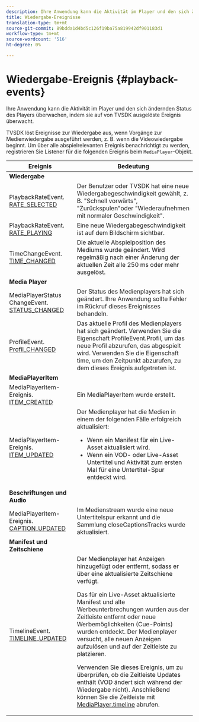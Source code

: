```yaml
---
description: Ihre Anwendung kann die Aktivität im Player und den sich ändernden Status des Players überwachen, indem sie auf von TVSDK ausgelöste Ereignis überwacht.
title: Wiedergabe-Ereignisse
translation-type: tm+mt
source-git-commit: 89bdda1d4bd5c126f19ba75a819942df901183d1
workflow-type: tm+mt
source-wordcount: '516'
ht-degree: 0%

---
```



# Wiedergabe-Ereignis {#playback-events}

Ihre Anwendung kann die Aktivität im Player und den sich ändernden Status des Players überwachen, indem sie auf von TVSDK ausgelöste Ereignis überwacht.

TVSDK löst Ereignisse zur Wiedergabe aus, wenn Vorgänge zur Medienwiedergabe ausgeführt werden, z. B. wenn die Videowiedergabe beginnt. Um über alle abspielrelevanten Ereignis benachrichtigt zu werden, registrieren Sie Listener für die folgenden Ereignis beim `MediaPlayer`-Objekt.

<table frame="all" colsep="1" rowsep="1" id="table_922EEA3DE0BD47BA982E11F890CA0A6B"> 
 <thead> 
  <tr rowsep="1"> 
   <th colname="1" class="entry"> Ereignis </th> 
   <th colname="2" class="entry"> Bedeutung </th> 
  </tr> 
 </thead>
 <tbody> 
  <tr rowsep="1"> 
   <td colname="1"><b>Wiedergabe</b> </td> 
   <td colname="2"> </td>
  </tr> 
  <tr rowsep="1"> 
   <td colname="1">PlaybackRateEvent.<a href="https://help.adobe.com/en_US/primetime/api/psdk/asdoc-dhls_1.4/com/adobe/mediacore/events/PlaybackRateEvent.html#RATE_SELECTED" format="html" scope="external"> RATE_SELECTED</a> </td> 
   <td colname="2"> Der Benutzer oder TVSDK hat eine neue Wiedergabegeschwindigkeit gewählt, z. B. "Schnell vorwärts", "Zurückspulen"oder "Wiederaufnehmen mit normaler Geschwindigkeit". </td> 
  </tr> 
  <tr rowsep="1"> 
   <td colname="1">PlaybackRateEvent.<a href="https://help.adobe.com/en_US/primetime/api/psdk/asdoc-dhls_1.4/com/adobe/mediacore/events/PlaybackRateEvent.html#RATE_PLAYING" format="html" scope="external"> RATE_PLAYING</a> </td> 
   <td colname="2"> Eine neue Wiedergabegeschwindigkeit ist auf dem Bildschirm sichtbar. </td> 
  </tr> 
  <tr rowsep="1"> 
   <td colname="1"> TimeChangeEvent.<a href="https://help.adobe.com/en_US/primetime/api/psdk/asdoc-dhls_1.4/com/adobe/mediacore/events/TimeChangeEvent.html#TIME_CHANGED" format="html" scope="external"> TIME_CHANGED</a> </td> 
   <td colname="2"> Die aktuelle Abspielposition des Mediums wurde geändert. Wird regelmäßig nach einer Änderung der aktuellen Zeit alle 250 ms oder mehr ausgelöst. </td> 
  </tr> 
  <tr rowsep="1"> 
   <td colname="1"><b>Media Player</b> </td> 
   <td colname="2"> </td>
  </tr> 
  <tr rowsep="1"> 
   <td colname="1">MediaPlayerStatus ChangeEvent.<a href="https://help.adobe.com/en_US/primetime/api/psdk/asdoc-dhls_1.4/com/adobe/mediacore/events/MediaPlayerStatusChangeEvent.html#STATUS_CHANGED" format="html" scope="external"> STATUS_CHANGED</a> </td> 
   <td colname="2"> Der Status des Medienplayers hat sich geändert. Ihre Anwendung sollte Fehler im Rückruf dieses Ereignisses behandeln. </td> 
  </tr> 
  <tr rowsep="1"> 
   <td colname="1">ProfileEvent.<a href="https://help.adobe.com/en_US/primetime/api/psdk/asdoc-dhls_1.4/com/adobe/mediacore/events/ProfileEvent.html#PROFILE_CHANGED" format="html" scope="external"> Profil_CHANGED</a> </td> 
   <td colname="2">Das aktuelle Profil des Medienplayers hat sich geändert. Verwenden Sie die Eigenschaft <span class="codeph"> ProfileEvent.Profil</span>, um das neue Profil abzurufen, das abgespielt wird. Verwenden Sie die Eigenschaft <span class="codeph"> time</span>, um den Zeitpunkt abzurufen, zu dem dieses Ereignis aufgetreten ist. </td> 
  </tr> 
  <tr rowsep="1"> 
   <td colname="1"><b>MediaPlayerItem</b> </td> 
   <td colname="2"> </td>
  </tr> 
  <tr rowsep="1"> 
   <td colname="1">MediaPlayerItem-Ereignis.<a href="https://help.adobe.com/en_US/primetime/api/psdk/asdoc-dhls_1.4/com/adobe/mediacore/events/MediaPlayerItemEvent.html#ITEM_CREATED" format="html" scope="external"> ITEM_CREATED</a> </td> 
   <td colname="2">Ein <span class="codeph"> MediaPlayerItem</span> wurde erstellt. </td> 
  </tr> 
  <tr rowsep="1"> 
   <td colname="1">MediaPlayerItem-Ereignis.<a href="https://help.adobe.com/en_US/primetime/api/psdk/asdoc-dhls_1.4/com/adobe/mediacore/events/MediaPlayerItemEvent.html#ITEM_UPDATED" format="html" scope="external"> ITEM_UPDATED</a> </td> 
   <td colname="2">Der Medienplayer hat die Medien in einem der folgenden Fälle erfolgreich aktualisiert: 
    <ul id="ul_E4D1A1D468544C3B9F8046E9B68A956D"> 
     <li id="li_35A2A417BF924E039D9CB36CFBCDFEB6">Wenn ein Manifest für ein Live-Asset aktualisiert wird. </li> 
     <li id="li_E7AB380C212B4011B07C3B313282681C">Wenn ein VOD- oder Live-Asset Untertitel und Aktivität zum ersten Mal für eine Untertitel-Spur entdeckt wird. </li> 
    </ul> </td> 
  </tr> 
  <tr rowsep="1"> 
   <td colname="1"><b>Beschriftungen und Audio</b> </td> 
   <td colname="2"> </td>
  </tr> 
  <tr rowsep="1"> 
   <td colname="1"> MediaPlayerItem-Ereignis.<a href="https://help.adobe.com/en_US/primetime/api/psdk/asdoc-dhls_1.4/com/adobe/mediacore/events/MediaPlayerItemEvent.html#CAPTION_UPDATED" format="html" scope="external"> CAPTION_UPDATED</a> </td> 
   <td colname="2">Im Medienstream wurde eine neue Untertitelspur erkannt und die Sammlung <span class="codeph"> closeCaptionsTracks</span> wurde aktualisiert. </td> 
  </tr> 
  <tr rowsep="1"> 
   <td colname="1"><b>Manifest und Zeitschiene</b> </td> 
   <td colname="2"> </td>
  </tr> 
  <tr rowsep="0"> 
   <td colname="1">TimelineEvent.<a href="https://help.adobe.com/en_US/primetime/api/psdk/asdoc-dhls_1.4/com/adobe/mediacore/events/TimelineEvent.html#TIMELINE_UPDATED" format="html" scope="external"> TIMELINE_UPDATED</a> </td> 
   <td colname="2">Der Medienplayer hat Anzeigen hinzugefügt oder entfernt, sodass er über eine aktualisierte Zeitschiene verfügt. <p>Das für ein Live-Asset aktualisierte Manifest und alte Werbeunterbrechungen wurden aus der Zeitleiste entfernt oder neue Werbemöglichkeiten (Cue-Points) wurden entdeckt. Der Medienplayer versucht, alle neuen Anzeigen aufzulösen und auf der Zeitleiste zu platzieren. </p> <p> Verwenden Sie dieses Ereignis, um zu überprüfen, ob die Zeitleiste Updates enthält (VOD ändert sich während der Wiedergabe nicht). Anschließend können Sie die Zeitleiste mit <a href="https://help.adobe.com/en_US/primetime/api/psdk/asdoc-dhls_1.4/com/adobe/mediacore/MediaPlayer.html#timeline" format="html" scope="external"> MediaPlayer.timeline</a> abrufen. </p> </td> 
  </tr> 
 </tbody> 
</table>

